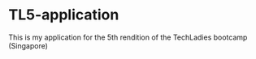 # TL5-application
This is my application for the 5th rendition of the TechLadies bootcamp (Singapore)

